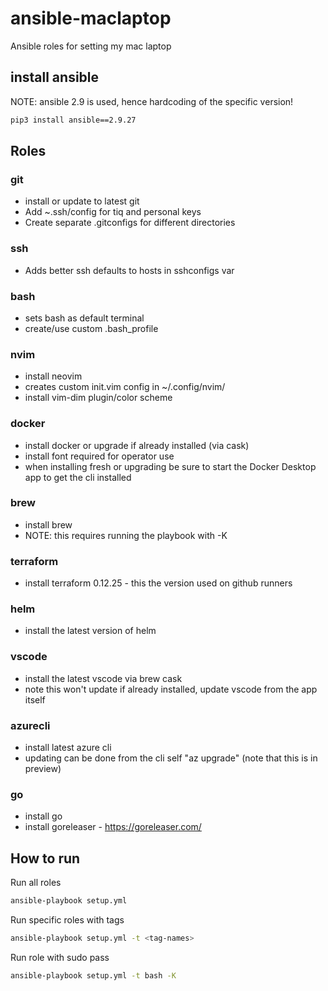 # ansible-maclaptop

Ansible roles for setting my mac laptop

## install ansible

NOTE: ansible 2.9 is used, hence hardcoding of the specific version!

```bash
pip3 install ansible==2.9.27
```

## Roles

### git

 * install or update to latest git
 * Add ~.ssh/config for tiq and personal keys
 * Create separate .gitconfigs for different directories

### ssh

 * Adds better ssh defaults to hosts in sshconfigs var 

### bash

 * sets bash as default terminal
 * create/use custom .bash_profile

### nvim

 * install neovim
 * creates custom init.vim config in ~/.config/nvim/
 * install vim-dim plugin/color scheme

### docker
 * install docker or upgrade if already installed  (via cask)
 * install font required for operator use
 * when installing fresh or upgrading be sure to start the Docker Desktop app to get the cli installed

### brew
 * install brew
 * NOTE: this requires running the playbook with -K

### terraform
 * install terraform 0.12.25 - this the version used on github runners

### helm
 * install the latest version of helm

### vscode
 * install the latest vscode via brew cask
 * note this won't update if already installed, update vscode from the app itself

### azurecli
 * install latest azure cli
 * updating can be done from the cli self "az upgrade" (note that this is in preview)

### go
 * install go
 * install goreleaser - <https://goreleaser.com/>


## How to run

Run all roles
```bash
ansible-playbook setup.yml
```

Run specific roles with tags
```bash
ansible-playbook setup.yml -t <tag-names>
```

Run role with sudo pass
```bash
ansible-playbook setup.yml -t bash -K
```
